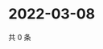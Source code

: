 # 2022-03-08

共 0 条

<!-- BEGIN WEIBO -->
<!-- 最后更新时间 Tue Mar 08 2022 21:16:38 GMT+0800 (China Standard Time) -->

<!-- END WEIBO -->
